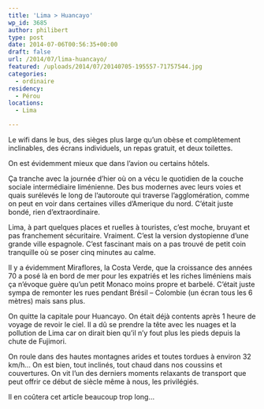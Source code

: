 ```yaml
---
title: 'Lima > Huancayo'
wp_id: 3685
author: philibert
type: post
date: 2014-07-06T00:56:35+00:00
draft: false
url: /2014/07/lima-huancayo/
featured: /uploads/2014/07/20140705-195557-71757544.jpg
categories:
  - ordinaire
residency:
  - Pérou
locations:
  - Lima

---
```

Le wifi dans le bus, des sièges plus large qu&rsquo;un obèse et complètement inclinables, des écrans individuels, un repas gratuit, et deux toilettes. 

On est évidemment mieux que dans l&rsquo;avion ou certains hôtels.

Ça tranche avec la journée d&rsquo;hier où on a vécu le quotidien de la couche sociale intermédiaire liménienne. Des bus modernes avec leurs voies et quais surélevés le long de l&rsquo;autoroute qui traverse l&rsquo;agglomération, comme on peut en voir dans certaines villes d&rsquo;Amerique du nord. C&rsquo;était juste bondé, rien d&rsquo;extraordinaire.

Lima, à part quelques places et ruelles à touristes, c&rsquo;est moche, bruyant et pas franchement sécuritaire. Vraiment. C&rsquo;est la version dystopienne d&rsquo;une grande ville espagnole. C&rsquo;est fascinant mais on a pas trouvé de petit coin tranquille où se poser cinq minutes au calme.

Il y a évidemment Miraflores, la Costa Verde, que la croissance des années 70 a posé là en bord de mer pour les expatriés et les riches liméniens mais ça n&rsquo;évoque guère qu&rsquo;un petit Monaco moins propre et barbelé. C&rsquo;était juste sympa de remonter les rues pendant Brésil &#8211; Colombie (un écran tous les 6 mètres) mais sans plus.

On quitte la capitale pour Huancayo. On était déjà contents après 1 heure de voyage de revoir le ciel. Il a dû se prendre la tête avec les nuages et la pollution de Lima car on dirait bien qu&rsquo;il n&rsquo;y fout plus les pieds depuis la chute de Fujimori.

On roule dans des hautes montagnes arides et toutes tordues à environ 32 km/h&#8230; On est bien, tout inclinés, tout chaud dans nos coussins et couvertures. On vit l&rsquo;un des derniers moments relaxants de transport que peut offrir ce début de siècle même à nous, les privilégiés.

Il en coûtera cet article beaucoup trop long&#8230;